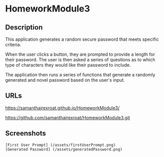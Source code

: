 # HomeworkModule3

## Description

This application generates a random secure password that meets specific criteria.  

When the user clicks a button, they are prompted to provide a length for their password.  The user is then asked a series of questions as to which type of characters they would like their password to include.

The application then runs a series of functions that generate a randomly generated and novel password based on the user's input.

## URLs

https://samanthajrexroat.github.io/HomeworkModule3/

https://github.com/samanthajrexroat/HomeworkModule3.git

## Screenshots
    [First User Prompt] (/assets/firstUserPrompt.png)
    [Generated Password] (/assets/generatedPassword.png)